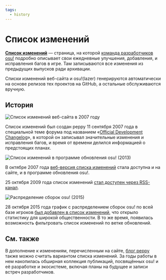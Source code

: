 ```yaml
---
tags:
  - history
---
```


# Список изменений

**[Список изменений](https://osu.ppy.sh/home/changelog)** — страница, на которой [команда разработчиков osu!](/wiki/People/The_Team/Developers) подробно описывает свои ежедневные улучшения, добавления, и исправления багов в игре. Там записываются все изменения из предыдущих выпусков ради архивации.

Списки изменений веб-сайта и osu!(lazer) генерируются автоматически на основе релизов тех проектов на GitHub, а остальные обслуживаются вручную.

## История

![](img/changelog-web-2007.png "Список изменений веб-сайта в 2007 году")

Список изменений был создан peppy 11 сентября 2007 года в специальной теме форума под названием «[Official Development Changelog](https://osu.ppy.sh/community/forums/topics/15)», в которой он записывал значительные изменения и исправления багов, и время от времени делился информацией о предстоящих планах.

![](img/changelog-osume-2013.png "Список изменений в программе обновления osu! (2013)")

В октябре 2007 года [веб-версия списка изменений](https://osu.ppy.sh/community/forums/posts/2499) стала доступна и на сайте, и в программе обновления osu!.

25 октября 2009 года список изменений [стал доступен через RSS-канал](https://osu.ppy.sh/community/forums/topics/19137).

![](img/build-propagation-graph-2015.png "Распределение сборок osu! (2015)")

28 октября 2015 года график с распределением сборок osu! по всей базе игроков [был добавлен в список изменений](https://web.archive.org/web/20151103161516/http://osu.ppy.sh:80/p/changelog), что открыло статистику для широкой общественности. В то же время, появилась возможность фильтровать список изменений по ветке обновлений.

## См. также

В дополнение к изменениям, перечисленным на сайте, [блог peppy](https://blog.ppy.sh/) также можно считать вариантом списка изменений. За годы работы в нем накопилась обширная коллекция публикаций, посвящённых osu! и её разработке и экосистеме, включая планы на будущее и записи встреч разработчиков.
